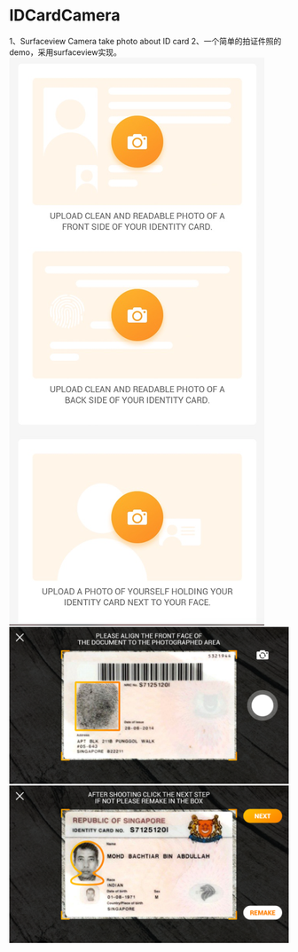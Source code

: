 # IDCardCamera
1、Surfaceview Camera take photo about ID card
2、一个简单的拍证件照的demo，采用surfaceview实现。
![](enterfrance.png)
![](take_back.png)
![](take_front.png)